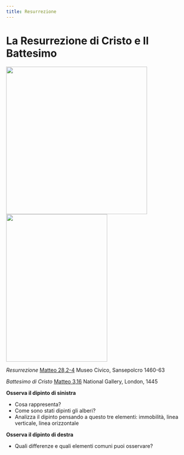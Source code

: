 ```yaml
---
title: Resurrezione
---
```

# La Resurrezione di Cristo e Il Battesimo

<img src="https://upload.wikimedia.org/wikipedia/commons/4/4f/Resurrezione_Piero_della_Francesca_post_restauro.jpg" 
width="382" height="400"> <img src="https://encrypted-tbn0.gstatic.com/images?q=tbn%3AANd9GcTtnreAuBTG52Dq0X7RhTze6yRu8DWJpmDIC5c5_J1yovb6BZgQ&usqp=CAU" 
width="274" height="400">    

*Resurrezione* [Matteo 28,2-4](http://www.laparola.net/wiki.php?riferimento=Mt28%2C2-4&formato_rif=vp)
Museo Civico, Sansepolcro 1460-63

*Battesimo di Cristo* [Matteo 3,16](http://www.laparola.net/wiki.php?riferimento=Mt3%2C16&formato_rif=vp)
National Gallery, London, 1445


**Osserva il dipinto di sinistra**
- Cosa rappresenta?
- Come sono stati dipinti gli alberi?
- Analizza il dipinto pensando a questo tre elementi: immobilità, linea verticale, linea orizzontale

**Osserva il dipinto di destra**
- Quali differenze e quali elementi comuni puoi osservare?
